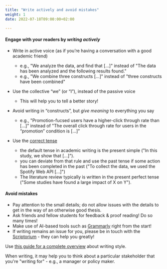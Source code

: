 ```yaml
---
title: "Write actively and avoid mistakes"
weight: 1
date: 2022-07-18T09:00:00+02:00

---
```


#### Engage with your readers by *writing actively*

* Write in active voice (as if you’re having a conversation with a good academic friend)
    * e.g., "We analyze the data, and find that [...]" instead of "The data has been analyzed and the following results found."
    * e.g., "We combine three constructs [...]" instead of "three constructs have been combined"

* Use the collective “we” (or “I”), instead of the passive voice
    * This will help you to tell a better story!

* Avoid writing in “constructs”, but *give meaning* to everything you say
    * e.g., "Promotion-fucsed users have a higher-click through rate than [...]" instead of "The overall click through rate for users in the “promotion” condition is [...]”

* Use the [correct tense](https://writingcenter.gmu.edu/guides/the-three-common-tenses-used-in-academic-writing)
    * the default tense in academic writing is the present simple ("In this study, we show that [...]").
    * you can deviate from that rule and use the past tense if some action has been completed in the past ("To collect the data, we used the Spotify Web API [...]")
    * The literature review typically is written in the present perfect tense ("Some studies have found a large impact of X on Y").

#### Avoid mistakes

* Pay attention to the small details; do not allow issues with the details to get in the way of an otherwise good thesis.
* Ask friends and fellow students for feedback & proof reading! Do so many times!
* Make use of AI-based tools such as [Grammarly](https://grammarly.com) right from the start!
* If writing remains an issue for you, please be in touch with the [Scriptorium](https://www.tilburguniversity.edu/students/studying/writing-information-skills/scriptorium) - they can help you greatly!


Use [this guide for a complete overview](https://writingcenter.gmu.edu/guides/the-three-common-tenses-used-in-academic-writing) about writing style.

When writing, it may help you to think about a particular stakeholder that you're "writing for" - e.g., a manager or policy maker.